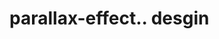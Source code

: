 # parallax-effect.. desgin                                                                                                                                                                                                                                                       
